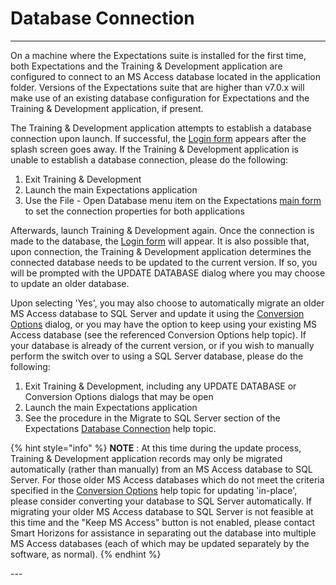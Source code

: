 # Database Connection

***

On a machine where the Expectations suite is installed for the first time, both Expectations and the Training & Development application are configured to connect to an MS Access database located in the application folder.  Versions of the Expectations suite that are higher than v7.0.x will make use of an existing database configuration for Expectations and the Training & Development application, if present.

The Training & Development application attempts to establish a database connection upon launch.  If successful, the [Login form](tdlin.md) appears after the splash screen goes away.  If the Training & Development application is unable to establish a database connection, please do the following:

1. Exit Training & Development
2. Launch the main Expectations application
3. Use the File - Open Database menu item on the Expectations [main form](7jjr.md) to set the connection properties for both applications

Afterwards, launch Training & Development again.  Once the connection is made to the database, the [Login form](tdlin.md) will appear.  It is also possible that, upon connection, the Training & Development application determines the connected database needs to be updated to the current version.  If so, you will be prompted with the UPDATE DATABASE dialog where you may choose to update an older database.

Upon selecting 'Yes', you may also choose to automatically migrate an older MS Access database to SQL Server and update it using the [Conversion Options](tdconv.md) dialog, or you may have the option to keep using your existing MS Access database (see the referenced Conversion Options help topic).  If your database is already of the current version, or if you wish to manually perform the switch over to using a SQL Server database, please do the following:

1. Exit Training & Development, including any UPDATE DATABASE or Conversion Options dialogs that may be open
2. Launch the main Expectations application
3. See the procedure in the Migrate to SQL Server section of the Expectations [Database Connection](readme/7d0y/7mnk/) help topic.

{% hint style="info" %}
**NOTE** : At this time during the update process, Training & Development application records may only be migrated automatically (rather than manually) from an MS Access database to SQL Server.  For those older MS Access databases which do not meet the criteria specified in the [Conversion Options](tdconv.md) help topic for updating 'in-place', please consider converting your database to SQL Server automatically.  If migrating your older MS Access database to SQL Server is not feasible at this time and the "Keep MS Access" button is not enabled, please contact Smart Horizons for assistance in separating out the database into multiple MS Access databases (each of which may be updated separately by the software, as normal).
{% endhint %}

\---
